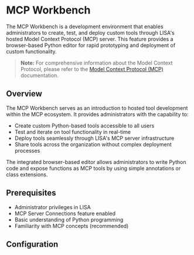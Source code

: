 # MCP Workbench

The MCP Workbench is a development environment that enables administrators to create, test, and deploy custom tools through LISA's hosted Model Context Protocol (MCP) server. This feature provides a browser-based Python editor for rapid prototyping and deployment of custom functionality.

> **Note:** For comprehensive information about the Model Context Protocol, please refer to the [Model Context Protocol (MCP)](./mcp.md) documentation.

## Overview

The MCP Workbench serves as an introduction to hosted tool development within the MCP ecosystem. It provides administrators with the capability to:

- Create custom Python-based tools accessible to all users
- Test and iterate on tool functionality in real-time
- Deploy tools seamlessly through LISA's MCP server infrastructure
- Share tools across the organization without complex deployment processes

The integrated browser-based editor allows administrators to write Python code and expose functions as MCP tools by using simple annotations or class extensions.

## Prerequisites

- Administrator privileges in LISA
- MCP Server Connections feature enabled
- Basic understanding of Python programming
- Familiarity with MCP concepts (recommended)

## Configuration

### Step 1: Enable the MCP Workbench Menu

1. **Access Admin Configuration**
   - Navigate to the Admin menu
   - Select "Configuration"

2. **Enable Required Features**
   - Ensure "MCP Server Connections" is enabled
   - Enable "Show MCP Workbench"
   - Save the configuration

This configuration creates a new menu item in the administrators section, providing access to the Python file editor for tool creation, modification, and deletion.

### Step 2: Activate the MCP Server Connection

Enabling the MCP Workbench automatically creates a new MCP Connection to LISA's hosted MCP server. This connection must be activated to make the tools available in the chat application.

1. **Navigate to MCP Connections**
   - Go to the Libraries menu
   - Select "MCP Connections"

2. **Activate the Connection**
   - Locate the "MCP Workbench" connection
   - Click the radio button to select it
   - Choose "Edit" from the actions menu
   - Toggle the "Active" setting to enabled
   - Save the configuration

> **Security Note:** The MCP Workbench connection uses a special Bearer Token with the placeholder `{LISA_BEARER_TOKEN}`, which is automatically replaced with each user's individual OIDC token for secure access.

## Usage

### Chat Interface Integration

Once the MCP Workbench connection is activated, all custom enabled tools become immediately available in the chat interface. Users can discover and utilize these tools through the standard MCP tool invocation methods within their conversations.

### Programmatic API Access

LISA automatically hosts an MCP Server containing all MCP Workbench tools. The server is accessible through the following endpoints:

**AWS Load Balancer URL:**
```
https://abc-rest-<account-number>.<region>.elb.amazonaws.com/v2/mcp/
```

**Custom Domain URL (if configured):**
```
https://<your-custom-domain>/v2/mcp/
```

> **Authentication Required:** API access requires [Programmatic API Tokens](./api-tokens.md) for authentication.

## Development Guidelines

### Creating Your First Tool

Tools can be created using two simple approaches:

#### Function-based Tool (Annotation Method)

```python
from mcpworkbench.core.annotations import mcp_tool
from typing import Annotated

@mcp_tool(
   name="hello_world",
   description="A personalized greeting to the a person."
)
def hello_world(name: Annotated[str, "The name of the person to greet."]) -> str:
    """
    A simple hello world tool that greets a user.
    
    Args:
        name: The name of the person to greet
        
    Returns:
        A greeting message
    """
    return f"Hello, {name}! Welcome to MCP Workbench."
```

> **Note:** Using `Annotated` on function parameters is optional. You can use standard Python type hints if preferred.

#### Class-based Tool (Inherited Class Method)

```python
from mcpworkbench.tools import BaseTool

class HelloWorldTool(BaseTool):
    """A simple hello world tool using class inheritance."""
    
    name = "hello_world_class"
    description = "A class-based hello world tool"
    
    def execute(self, name: Annotated[str, "The name of the person to greet."]) -> str:
        """
        Execute the hello world functionality.
        
        Args:
            name: The name of the person to greet
            
        Returns:
            A greeting message
        """
        return f"Hello, {name}! This is from a class-based tool."
```

Both approaches will make your tool available in the chat interface once deployed.

## Advanced Usage

### Adding Python Dependencies

Operators can modify `lib/serve/mcp-workbench/requirements.txt` to add additional Python libraries that will be available in the MCP Workbench environment. After modifying the requirements file, you'll need to perform a CDK deployment for those additional libraries to become available to your custom tools.
